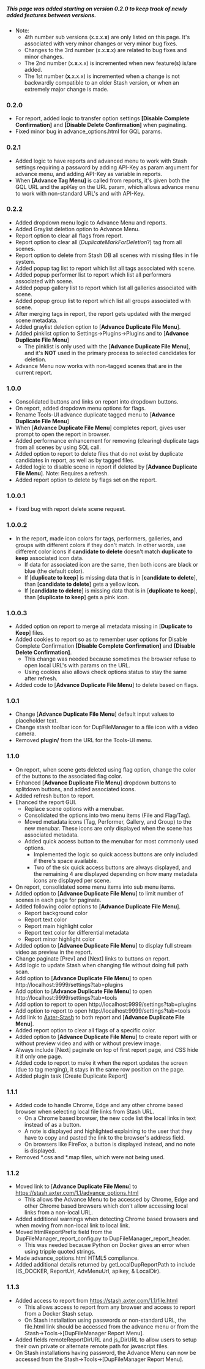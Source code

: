 ##### This page was added starting on version 0.2.0 to keep track of newly added features between versions.
- Note: 
  - 4th number sub versions (x.x.x.**x**) are only listed on this page. It's associated with very minor changes or very minor bug fixes.
  - Changes to the 3rd number (x.x.**x**.x) are related to bug fixes and minor changes.
  - The 2nd number (x.**x**.x.x) is incremented when new feature(s) is/are added.
  - The 1st number (**x**.x.x.x) is incremented when a change is not backwardly compatible to an older Stash version, or when an extremely major change is made.
### 0.2.0
- For report, added logic to transfer option settings **[Disable Complete Confirmation]** and **[Disable Delete Confirmation]** when paginating.
- Fixed minor bug in advance_options.html for GQL params.
### 0.2.1
- Added logic to have reports and advanced menu to work with Stash settings requiring a password by adding API-Key as param argument for advance menu, and adding API-Key as variable in reports.
- When **[Advance Tag Menu]** is called from reports, it's given both the GQL URL and the apiKey on the URL param, which allows advance menu to work with non-standard URL's and with API-Key.
### 0.2.2
- Added dropdown menu logic to Advance Menu and reports.
- Added Graylist deletion option to Advance Menu.
- Report option to clear all flags from report.
- Report option to clear all (_DuplicateMarkForDeletion_?) tag from all scenes.
- Report option to delete from Stash DB all scenes with missing files in file system.
- Added popup tag list to report which list all tags associated with scene.
- Added popup performer list to report which list all performers associated with scene.
- Added popup gallery list to report which list all galleries associated with scene.
- Added popup group list to report which list all groups associated with scene.
- After merging tags in report, the report gets updated with the merged scene metadata.
- Added graylist deletion option to [**Advance Duplicate File Menu**].
- Added pinklist option to Settings->Plugins->Plugins and to [**Advance Duplicate File Menu**]
  - The pinklist is only used with the [**Advance Duplicate File Menu**], and it's **NOT** used in the primary process to selected candidates for deletion.
- Advance Menu now works with non-tagged scenes that are in the current report.
### 1.0.0
- Consolidated buttons and links on report into dropdown buttons.
- On report, added dropdown menu options for flags.
- Rename Tools-UI advance duplicate tagged menu to [**Advance Duplicate File Menu**]
- When [**Advance Duplicate File Menu**] completes report, gives user prompt to open the report in browser.
- Added performance enhancement for removing (clearing) duplicate tags from all scenes by using SQL call.
- Added option to report to delete files that do not exist by duplicate candidates in report, as well as by tagged files.
- Added logic to disable scene in report if deleted by [**Advance Duplicate File Menu**]. Note: Requires a refresh.
- Added report option to delete by flags set on the report.
### 1.0.0.1
- Fixed bug with report delete scene request.
### 1.0.0.2
- In the report, made icon colors for tags, performers, galleries, and groups with different colors if they don't match. In other words, use different color icons if **candidate to delete** doesn't match **duplicate to keep** associated icon data.
  - If data for associated icon are the same, then both icons are black or blue (the default color).
  - If [**duplicate to keep**] is missing data that is in [**candidate to delete**], than [**candidate to delete**] gets a yellow icon.
  - If [**candidate to delete**] is missing data that is in [**duplicate to keep**], than [**duplicate to keep**] gets a pink icon.
### 1.0.0.3
- Added option on report to merge all metadata missing in [**Duplicate to Keep**] files.
- Added cookies to report so as to remember user options for Disable Complete Confirmation **[Disable Complete Confirmation]** and **[Disable Delete Confirmation]**.
  - This change was needed because sometimes the browser refuse to open local URL's with params on the URL.
  - Using cookies also allows check options status to stay the same after refresh.
- Added code to [**Advance Duplicate File Menu**] to delete based on flags.
### 1.0.1
- Change [**Advance Duplicate File Menu**] default input values to placeholder text.
- Change stash toolbar icon for DupFileManager to a file icon with a video camera.
- Removed **plugin/** from the URL for the Tools-UI menu.
### 1.1.0
- On report, when scene gets deleted using flag option, change the color of the buttons to the associated flag color.
- Enhanced [**Advance Duplicate File Menu**] dropdown buttons to splitdown buttons, and added associated icons.
- Added refresh button to report.
- Ehanced the report GUI.
  - Replace scene options with a menubar.
  - Consolidated the options into two menu items (File and Flag/Tag).
  - Moved metadata icons (Tag, Performer, Gallery, and Group) to the new menubar. These icons are only displayed when the scene has associated metadata.
  - Added quick access button to the menubar for most commonly used options.
    - Implemented the logic so quick access buttons are only included if there's space available.
	- Two of the six quick access buttons are always displayed, and the remaining 4 are displayed depending on how many metadata icons are displayed per scene.
- On report, consolidated some menu items into sub menu items.
- Added option to [**Advance Duplicate File Menu**] to limit number of scenes in each page for paginate.
- Added following color options to [**Advance Duplicate File Menu**].
  - Report background color
  - Report text color
  - Report main highlight color
  - Report text color for differential metadata
  - Report minor highlight color
- Added option to [**Advance Duplicate File Menu**] to display full stream video as preview in the report.
- Change paginate [Prev] and [Next] links to buttons on report.
- Add logic to update Stash when changing file without doing full path scan.
- Add option to [**Advance Duplicate File Menu**] to open http://localhost:9999/settings?tab=plugins
- Add option to [**Advance Duplicate File Menu**] to open http://localhost:9999/settings?tab=tools
- Add option to report to open http://localhost:9999/settings?tab=plugins
- Add option to report to open http://localhost:9999/settings?tab=tools
- Add link to [Axter-Stash](https://github.com/David-Maisonave/Axter-Stash/tree/main/plugins) to both report and [**Advance Duplicate File Menu**].
- Added report option to clear all flags of a specific color.
- Added option to [**Advance Duplicate File Menu**] to create report with or without preview video and with or without preview image.
- Always include [Next] paginate on top of first report page, and CSS hide it if only one page.
- Added code to report to make it when the report updates the screen (due to tag merging), it stays in the same row position on the page.
- Added plugin task [Create Duplicate Report]
### 1.1.1
- Added code to handle Chrome, Edge and any other chrome based browser when selecting local file links from Stash URL.
  - On a Chrome based browser, the new code list the local links in text instead of as a button.
  - A note is displayed and highlighted explaining to the user that they have to copy and pasted the link to the browser's address field.
  - On browsers like FireFox, a button is displayed instead, and no note is displayed.
- Removed *.css and *.map files, which were not being used.
### 1.1.2
- Moved link to [**Advance Duplicate File Menu**] to https://stash.axter.com/1.1/advance_options.html
  - This allows the Advance Menu to be accessed by Chrome, Edge and other Chrome based browsers which don't allow accessing local links from a non-local URL.
- Added additional warnings when detecting Chrome based browsers and when moving from non-local link to local link.
- Moved htmlReportPrefix field from the DupFileManager_report_config.py to DupFileManager_report_header.
  - This was needed because Python on Docker gives an error when using tripple quoted strings.
- Made advance_options.html HTML5 compliance.
- Added additional details returned by getLocalDupReportPath to include (IS_DOCKER, ReportUrl, AdvMenuUrl, apikey, & LocalDir).
### 1.1.3
- Added access to report from https://stash.axter.com/1.1/file.html
  - This allows access to report from any browser and access to report from a Docker Stash setup.
  - On Stash installation using passwords or non-standard URL, the file.html link should be accessed from the advance menu or from the Stash->Tools->[DupFileManager Report Menu].
- Added fields remoteReportDirURL and js_DirURL to allow users to setup their own private or alternate remote path for javascript files.
- On Stash installations having password, the Advance Menu can now be accessed from the Stash->Tools->[DupFileManager Report Menu].


